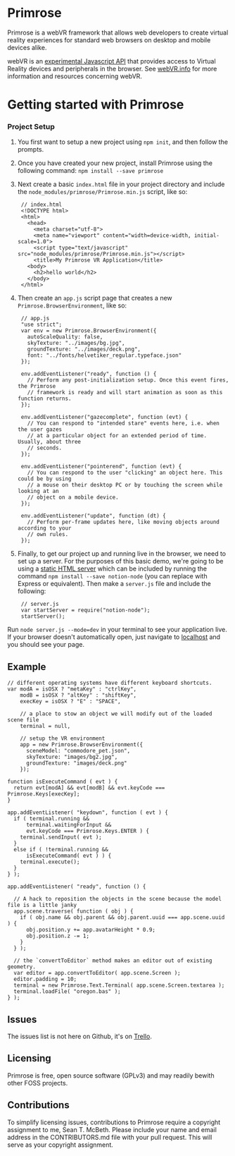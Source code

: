 # Primrose

Primrose is a webVR framework that allows web developers to create virtual reality experiences for standard web browsers on desktop and mobile devices alike.

webVR is an [experimental Javascript API](https://developer.mozilla.org/en-US/docs/Web/API/WebVR_API) that provides access to Virtual Reality devices and peripherals in the browser. See [webVR.info](https://webvr.info/) for more information and resources concerning webVR.


# Getting started with Primrose

### Project Setup

1. You first want to setup a new project using `npm init`, and then follow the prompts.

2. Once you have created your new project, install Primrose using the following command: `npm install --save primrose`

3. Next create a basic `index.html` file in your project directory and include the `node_modules/primrose/Primrose.min.js` script, like so:

        // index.html
        <!DOCTYPE html>
        <html>
          <head>
            <meta charset="utf-8">
            <meta name="viewport" content="width=device-width, initial-scale=1.0">
            <script type="text/javascript" src="node_modules/primrose/Primrose.min.js"></script>
            <title>My Primrose VR Application</title>
          <body>
            <h2>hello world</h2>
          </body>
        </html>

4. Then create an `app.js` script page that creates a new `Primrose.BrowserEnvironment`, like so:

        // app.js
        "use strict";
        var env = new Primrose.BrowserEnvironment({
          autoScaleQuality: false,
          skyTexture: "../images/bg.jpg",
          groundTexture: "../images/deck.png",
          font: "../fonts/helvetiker_regular.typeface.json"
        });

        env.addEventListener("ready", function () {
          // Perform any post-initialization setup. Once this event fires, the Primrose
          // framework is ready and will start animation as soon as this function returns.
        });

        env.addEventListener("gazecomplete", function (evt) {
          // You can respond to "intended stare" events here, i.e. when the user gazes
          // at a particular object for an extended period of time. Usually, about three
          // seconds.
        });

        env.addEventListener("pointerend", function (evt) {
          // You can respond to the user "clicking" an object here. This could be by using
          // a mouse on their desktop PC or by touching the screen while looking at an
          // object on a mobile device.
        });

        env.addEventListener("update", function (dt) {
          // Perform per-frame updates here, like moving objects around according to your
          // own rules.
        });


5. Finally, to get our project up and running live in the browser, we need to set up a server. For the purposes of this basic demo, we're going to be using a [static HTML server](https://github.com/NotionTheory/notion-node) which can be included by running the command `npm install --save notion-node` (you can replace with Express or equivalent). Then make a `server.js` file and include the following:

        // server.js
        var startServer = require("notion-node");
        startServer();

Run `node server.js --mode=dev` in your terminal to see your application live. If your browser doesn't automatically open, just navigate to [localhost](http://localhost/) and you should see your page.




## Example
    // different operating systems have different keyboard shortcuts.
    var modA = isOSX ? "metaKey" : "ctrlKey",
        modB = isOSX ? "altKey" : "shiftKey",
        execKey = isOSX ? "E" : "SPACE",

        // a place to stow an object we will modify out of the loaded scene file
        terminal = null,

        // setup the VR environment
        app = new Primrose.BrowserEnvironment({
          sceneModel: "commodore_pet.json",
          skyTexture: "images/bg2.jpg",
          groundTexture: "images/deck.png"
        });

    function isExecuteCommand ( evt ) {
      return evt[modA] && evt[modB] && evt.keyCode === Primrose.Keys[execKey];
    }

    app.addEventListener( "keydown", function ( evt ) {
      if ( terminal.running &&
          terminal.waitingForInput &&
          evt.keyCode === Primrose.Keys.ENTER ) {
        terminal.sendInput( evt );
      }
      else if ( !terminal.running &&
          isExecuteCommand( evt ) ) {
        terminal.execute();
      }
    } );

    app.addEventListener( "ready", function () {

      // A hack to reposition the objects in the scene because the model file is a little janky
      app.scene.traverse( function ( obj ) {
        if ( obj.name && obj.parent && obj.parent.uuid === app.scene.uuid ) {
          obj.position.y += app.avatarHeight * 0.9;
          obj.position.z -= 1;
        }
      } );

      // the `convertToEditor` method makes an editor out of existing geometry.
      var editor = app.convertToEditor( app.scene.Screen );
      editor.padding = 10;
      terminal = new Primrose.Text.Terminal( app.scene.Screen.textarea );
      terminal.loadFile( "oregon.bas" );
    } );

## Issues
The issues list is not here on Github, it's on [Trello](https://trello.com/b/NVZsaC1P/primrosevr).

## Licensing
Primrose is free, open source software (GPLv3) and may readily bewith other FOSS projects.

## Contributions
To simplify licensing issues, contributions to Primrose require a copyright assignment to me, Sean T. McBeth. Please include your name and email address in the CONTRIBUTORS.md file with your pull request. This will serve as your copyright assignment.
